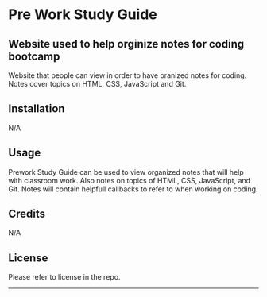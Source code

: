 # Pre Work Study Guide

## Website used to help orginize notes for coding bootcamp

Website that people can view in order to have oranized notes for coding. Notes cover topics on HTML, CSS, JavaScript and Git.



## Installation
N/A

## Usage

Prework Study Guide can be used to view organized notes that will help with classroom work. Also notes on topics of HTML, CSS, JavaScript, and Git. Notes will contain helpfull callbacks to refer to when working on coding.

## Credits

N/A

## License

Please refer to license in the repo.

---

